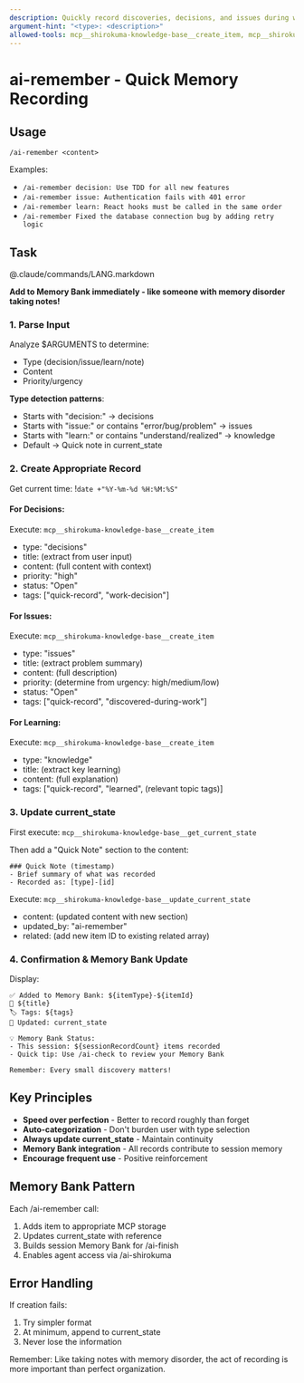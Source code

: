 ```yaml
---
description: Quickly record discoveries, decisions, and issues during work
argument-hint: "<type>: <description>"
allowed-tools: mcp__shirokuma-knowledge-base__create_item, mcp__shirokuma-knowledge-base__update_current_state, mcp__shirokuma-knowledge-base__get_current_state, Bash(date:*)
---
```


# ai-remember - Quick Memory Recording

## Usage
```
/ai-remember <content>
```

Examples:
- `/ai-remember decision: Use TDD for all new features`
- `/ai-remember issue: Authentication fails with 401 error`
- `/ai-remember learn: React hooks must be called in the same order`
- `/ai-remember Fixed the database connection bug by adding retry logic`

## Task

@.claude/commands/LANG.markdown

**Add to Memory Bank immediately - like someone with memory disorder taking notes!**

### 1. Parse Input
Analyze $ARGUMENTS to determine:
- Type (decision/issue/learn/note)
- Content
- Priority/urgency

**Type detection patterns**:
- Starts with "decision:" → decisions
- Starts with "issue:" or contains "error/bug/problem" → issues
- Starts with "learn:" or contains "understand/realized" → knowledge
- Default → Quick note in current_state

### 2. Create Appropriate Record

Get current time: !`date +"%Y-%m-%d %H:%M:%S"`

#### For Decisions:
Execute: `mcp__shirokuma-knowledge-base__create_item`
- type: "decisions"
- title: (extract from user input)
- content: (full content with context)
- priority: "high"
- status: "Open"
- tags: ["quick-record", "work-decision"]

#### For Issues:
Execute: `mcp__shirokuma-knowledge-base__create_item`
- type: "issues"
- title: (extract problem summary)
- content: (full description)
- priority: (determine from urgency: high/medium/low)
- status: "Open"
- tags: ["quick-record", "discovered-during-work"]

#### For Learning:
Execute: `mcp__shirokuma-knowledge-base__create_item`
- type: "knowledge"
- title: (extract key learning)
- content: (full explanation)
- tags: ["quick-record", "learned", (relevant topic tags)]

### 3. Update current_state
First execute: `mcp__shirokuma-knowledge-base__get_current_state`

Then add a "Quick Note" section to the content:
```
### Quick Note (timestamp)
- Brief summary of what was recorded
- Recorded as: [type]-[id]
```

Execute: `mcp__shirokuma-knowledge-base__update_current_state`
- content: (updated content with new section)
- updated_by: "ai-remember"
- related: (add new item ID to existing related array)

### 4. Confirmation & Memory Bank Update
Display:
```
✅ Added to Memory Bank: ${itemType}-${itemId}
📝 ${title}
🏷️ Tags: ${tags}
🔗 Updated: current_state

💡 Memory Bank Status:
- This session: ${sessionRecordCount} items recorded
- Quick tip: Use /ai-check to review your Memory Bank

Remember: Every small discovery matters!
```

## Key Principles
- **Speed over perfection** - Better to record roughly than forget
- **Auto-categorization** - Don't burden user with type selection
- **Always update current_state** - Maintain continuity
- **Memory Bank integration** - All records contribute to session memory
- **Encourage frequent use** - Positive reinforcement

## Memory Bank Pattern
Each /ai-remember call:
1. Adds item to appropriate MCP storage
2. Updates current_state with reference
3. Builds session Memory Bank for /ai-finish
4. Enables agent access via /ai-shirokuma

## Error Handling
If creation fails:
1. Try simpler format
2. At minimum, append to current_state
3. Never lose the information

Remember: Like taking notes with memory disorder, the act of recording is more important than perfect organization.